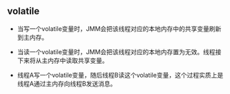 ## volatile

- 当写一个volatile变量时，JMM会把该线程对应的本地内存中的共享变量刷新到主内存。

- 当读一个volatile变量时，JMM会把该线程对应的本地内存置为无效。线程接下来将从主内存中读取共享变量。

- 线程A写一个volatile变量，随后线程B读这个volatile变量，这个过程实质上是线程A通过主内存向线程B发送消息。
